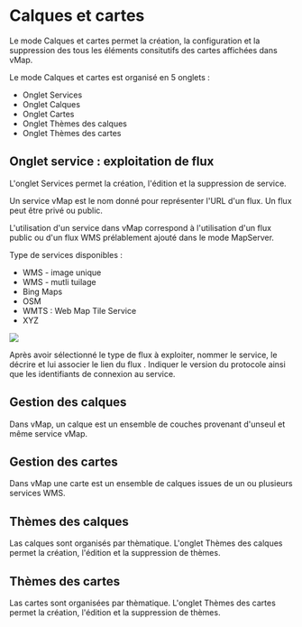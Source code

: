 
# Calques et cartes

Le mode Calques et cartes permet la création, la configuration  et la suppression des tous les éléments consitutifs des cartes affichées dans vMap. 

Le mode Calques et cartes est organisé en 5 onglets : 

- Onglet Services 
- Onglet Calques
- Onglet Cartes 
- Onglet Thèmes des calques
- Onglet Thèmes des cartes 


##  Onglet service : exploitation de flux 

L'onglet Services permet la création, l'édition et la suppression de service. 

Un service vMap est le nom donné pour représenter l'URL d'un flux. 
Un flux peut être privé ou public. 

L'utilisation d'un service dans vMap correspond à l'utilisation d'un flux public ou d'un flux WMS prélablement ajouté dans le mode MapServer.

Type de services disponibles : 

- WMS - image unique 
- WMS - mutli tuilage  
- Bing Maps 
- OSM
- WMTS : Web Map Tile Service
- XYZ 

![](../../images/services_creation.png)






Après avoir sélectionné le type de flux à exploiter, nommer le service, le décrire et lui associer le lien du flux . Indiquer le version du protocole ainsi que les identifiants de connexion au service. 



## Gestion des calques 

Dans vMap, un calque est un ensemble de couches provenant d'unseul et même service vMap. 

## Gestion des cartes 

Dans vMap une carte est un ensemble de calques issues de un ou plusieurs services WMS. 



## Thèmes des calques 

Las calques sont organisés par thèmatique. L'onglet Thèmes des calques permet la création, l'édition et la suppression de thèmes. 


## Thèmes des cartes

Las cartes sont organisées par thèmatique. L'onglet Thèmes des cartes permet la création, l'édition et la suppression de thèmes. 
